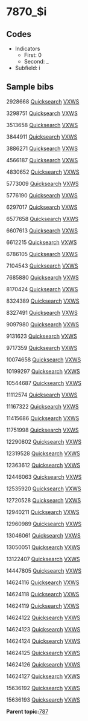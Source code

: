 # 7870\_$i

## Codes

-   Indicators
    -   First: 0
    -   Second: \_
-   Subfield: i

## Sample bibs

2928668 [Quicksearch](https://search.library.yale.edu/catalog/2928668) [VXWS](http://prodorbis.library.yale.edu:7014/vxws/GetHoldingsService?bibId=2928668)

3298751 [Quicksearch](https://search.library.yale.edu/catalog/3298751) [VXWS](http://prodorbis.library.yale.edu:7014/vxws/GetHoldingsService?bibId=3298751)

3513658 [Quicksearch](https://search.library.yale.edu/catalog/3513658) [VXWS](http://prodorbis.library.yale.edu:7014/vxws/GetHoldingsService?bibId=3513658)

3844911 [Quicksearch](https://search.library.yale.edu/catalog/3844911) [VXWS](http://prodorbis.library.yale.edu:7014/vxws/GetHoldingsService?bibId=3844911)

3886271 [Quicksearch](https://search.library.yale.edu/catalog/3886271) [VXWS](http://prodorbis.library.yale.edu:7014/vxws/GetHoldingsService?bibId=3886271)

4566187 [Quicksearch](https://search.library.yale.edu/catalog/4566187) [VXWS](http://prodorbis.library.yale.edu:7014/vxws/GetHoldingsService?bibId=4566187)

4830652 [Quicksearch](https://search.library.yale.edu/catalog/4830652) [VXWS](http://prodorbis.library.yale.edu:7014/vxws/GetHoldingsService?bibId=4830652)

5773009 [Quicksearch](https://search.library.yale.edu/catalog/5773009) [VXWS](http://prodorbis.library.yale.edu:7014/vxws/GetHoldingsService?bibId=5773009)

5776190 [Quicksearch](https://search.library.yale.edu/catalog/5776190) [VXWS](http://prodorbis.library.yale.edu:7014/vxws/GetHoldingsService?bibId=5776190)

6297017 [Quicksearch](https://search.library.yale.edu/catalog/6297017) [VXWS](http://prodorbis.library.yale.edu:7014/vxws/GetHoldingsService?bibId=6297017)

6577658 [Quicksearch](https://search.library.yale.edu/catalog/6577658) [VXWS](http://prodorbis.library.yale.edu:7014/vxws/GetHoldingsService?bibId=6577658)

6607613 [Quicksearch](https://search.library.yale.edu/catalog/6607613) [VXWS](http://prodorbis.library.yale.edu:7014/vxws/GetHoldingsService?bibId=6607613)

6612215 [Quicksearch](https://search.library.yale.edu/catalog/6612215) [VXWS](http://prodorbis.library.yale.edu:7014/vxws/GetHoldingsService?bibId=6612215)

6786105 [Quicksearch](https://search.library.yale.edu/catalog/6786105) [VXWS](http://prodorbis.library.yale.edu:7014/vxws/GetHoldingsService?bibId=6786105)

7104543 [Quicksearch](https://search.library.yale.edu/catalog/7104543) [VXWS](http://prodorbis.library.yale.edu:7014/vxws/GetHoldingsService?bibId=7104543)

7685880 [Quicksearch](https://search.library.yale.edu/catalog/7685880) [VXWS](http://prodorbis.library.yale.edu:7014/vxws/GetHoldingsService?bibId=7685880)

8170424 [Quicksearch](https://search.library.yale.edu/catalog/8170424) [VXWS](http://prodorbis.library.yale.edu:7014/vxws/GetHoldingsService?bibId=8170424)

8324389 [Quicksearch](https://search.library.yale.edu/catalog/8324389) [VXWS](http://prodorbis.library.yale.edu:7014/vxws/GetHoldingsService?bibId=8324389)

8327491 [Quicksearch](https://search.library.yale.edu/catalog/8327491) [VXWS](http://prodorbis.library.yale.edu:7014/vxws/GetHoldingsService?bibId=8327491)

9097980 [Quicksearch](https://search.library.yale.edu/catalog/9097980) [VXWS](http://prodorbis.library.yale.edu:7014/vxws/GetHoldingsService?bibId=9097980)

9131623 [Quicksearch](https://search.library.yale.edu/catalog/9131623) [VXWS](http://prodorbis.library.yale.edu:7014/vxws/GetHoldingsService?bibId=9131623)

9717359 [Quicksearch](https://search.library.yale.edu/catalog/9717359) [VXWS](http://prodorbis.library.yale.edu:7014/vxws/GetHoldingsService?bibId=9717359)

10074658 [Quicksearch](https://search.library.yale.edu/catalog/10074658) [VXWS](http://prodorbis.library.yale.edu:7014/vxws/GetHoldingsService?bibId=10074658)

10199297 [Quicksearch](https://search.library.yale.edu/catalog/10199297) [VXWS](http://prodorbis.library.yale.edu:7014/vxws/GetHoldingsService?bibId=10199297)

10544687 [Quicksearch](https://search.library.yale.edu/catalog/10544687) [VXWS](http://prodorbis.library.yale.edu:7014/vxws/GetHoldingsService?bibId=10544687)

11112574 [Quicksearch](https://search.library.yale.edu/catalog/11112574) [VXWS](http://prodorbis.library.yale.edu:7014/vxws/GetHoldingsService?bibId=11112574)

11167322 [Quicksearch](https://search.library.yale.edu/catalog/11167322) [VXWS](http://prodorbis.library.yale.edu:7014/vxws/GetHoldingsService?bibId=11167322)

11415686 [Quicksearch](https://search.library.yale.edu/catalog/11415686) [VXWS](http://prodorbis.library.yale.edu:7014/vxws/GetHoldingsService?bibId=11415686)

11751998 [Quicksearch](https://search.library.yale.edu/catalog/11751998) [VXWS](http://prodorbis.library.yale.edu:7014/vxws/GetHoldingsService?bibId=11751998)

12290802 [Quicksearch](https://search.library.yale.edu/catalog/12290802) [VXWS](http://prodorbis.library.yale.edu:7014/vxws/GetHoldingsService?bibId=12290802)

12319528 [Quicksearch](https://search.library.yale.edu/catalog/12319528) [VXWS](http://prodorbis.library.yale.edu:7014/vxws/GetHoldingsService?bibId=12319528)

12363612 [Quicksearch](https://search.library.yale.edu/catalog/12363612) [VXWS](http://prodorbis.library.yale.edu:7014/vxws/GetHoldingsService?bibId=12363612)

12446063 [Quicksearch](https://search.library.yale.edu/catalog/12446063) [VXWS](http://prodorbis.library.yale.edu:7014/vxws/GetHoldingsService?bibId=12446063)

12535920 [Quicksearch](https://search.library.yale.edu/catalog/12535920) [VXWS](http://prodorbis.library.yale.edu:7014/vxws/GetHoldingsService?bibId=12535920)

12720528 [Quicksearch](https://search.library.yale.edu/catalog/12720528) [VXWS](http://prodorbis.library.yale.edu:7014/vxws/GetHoldingsService?bibId=12720528)

12940211 [Quicksearch](https://search.library.yale.edu/catalog/12940211) [VXWS](http://prodorbis.library.yale.edu:7014/vxws/GetHoldingsService?bibId=12940211)

12960989 [Quicksearch](https://search.library.yale.edu/catalog/12960989) [VXWS](http://prodorbis.library.yale.edu:7014/vxws/GetHoldingsService?bibId=12960989)

13046061 [Quicksearch](https://search.library.yale.edu/catalog/13046061) [VXWS](http://prodorbis.library.yale.edu:7014/vxws/GetHoldingsService?bibId=13046061)

13050051 [Quicksearch](https://search.library.yale.edu/catalog/13050051) [VXWS](http://prodorbis.library.yale.edu:7014/vxws/GetHoldingsService?bibId=13050051)

13122407 [Quicksearch](https://search.library.yale.edu/catalog/13122407) [VXWS](http://prodorbis.library.yale.edu:7014/vxws/GetHoldingsService?bibId=13122407)

14447805 [Quicksearch](https://search.library.yale.edu/catalog/14447805) [VXWS](http://prodorbis.library.yale.edu:7014/vxws/GetHoldingsService?bibId=14447805)

14624116 [Quicksearch](https://search.library.yale.edu/catalog/14624116) [VXWS](http://prodorbis.library.yale.edu:7014/vxws/GetHoldingsService?bibId=14624116)

14624118 [Quicksearch](https://search.library.yale.edu/catalog/14624118) [VXWS](http://prodorbis.library.yale.edu:7014/vxws/GetHoldingsService?bibId=14624118)

14624119 [Quicksearch](https://search.library.yale.edu/catalog/14624119) [VXWS](http://prodorbis.library.yale.edu:7014/vxws/GetHoldingsService?bibId=14624119)

14624122 [Quicksearch](https://search.library.yale.edu/catalog/14624122) [VXWS](http://prodorbis.library.yale.edu:7014/vxws/GetHoldingsService?bibId=14624122)

14624123 [Quicksearch](https://search.library.yale.edu/catalog/14624123) [VXWS](http://prodorbis.library.yale.edu:7014/vxws/GetHoldingsService?bibId=14624123)

14624124 [Quicksearch](https://search.library.yale.edu/catalog/14624124) [VXWS](http://prodorbis.library.yale.edu:7014/vxws/GetHoldingsService?bibId=14624124)

14624125 [Quicksearch](https://search.library.yale.edu/catalog/14624125) [VXWS](http://prodorbis.library.yale.edu:7014/vxws/GetHoldingsService?bibId=14624125)

14624126 [Quicksearch](https://search.library.yale.edu/catalog/14624126) [VXWS](http://prodorbis.library.yale.edu:7014/vxws/GetHoldingsService?bibId=14624126)

14624127 [Quicksearch](https://search.library.yale.edu/catalog/14624127) [VXWS](http://prodorbis.library.yale.edu:7014/vxws/GetHoldingsService?bibId=14624127)

15636192 [Quicksearch](https://search.library.yale.edu/catalog/15636192) [VXWS](http://prodorbis.library.yale.edu:7014/vxws/GetHoldingsService?bibId=15636192)

15636193 [Quicksearch](https://search.library.yale.edu/catalog/15636193) [VXWS](http://prodorbis.library.yale.edu:7014/vxws/GetHoldingsService?bibId=15636193)

**Parent topic:**[787](../../tags/787/787.md)

